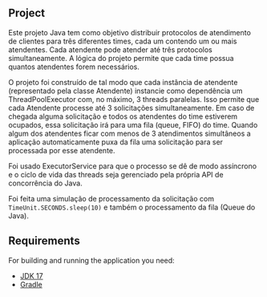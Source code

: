 ## Project

Este projeto Java tem como objetivo distribuir protocolos de atendimento de clientes para três diferentes times, 
cada um contendo um ou mais atendentes. Cada atendente pode atender até três protocolos simultaneamente. 
A lógica do projeto permite que cada time possua quantos atendentes forem necessários.

O projeto foi construído de tal modo que cada instância de atendente (representado pela classe Atendente) 
instancie como dependência um ThreadPoolExecutor com, no máximo, 3 threads paralelas. Isso permite que cada
Atendente processe até 3 solicitações simultaneamente. Em caso de chegada alguma solicitação e todos os atendentes do time estiverem ocupados,
essa solicitação irá para uma fila (queue, FIFO) do time. Quando algum dos atendentes ficar com menos de 3 atendimentos simultâneos a aplicação
automaticamente puxa da fila uma solicitação para ser processada por esse atendente.

Foi usado ExecutorService para que o processo se dê de modo assíncrono e o ciclo de vida das threads seja gerenciado pela 
própria API de concorrência do Java. 

Foi feita uma simulação de processamento da solicitação com `TimeUnit.SECONDS.sleep(10)` e também o processamento da fila (Queue do Java).


## Requirements

For building and running the application you need:

- [JDK 17](https://www.oracle.com/java/technologies/javase/jdk17-archive-downloads.html)
- [Gradle](https://gradle.org/releases/)

